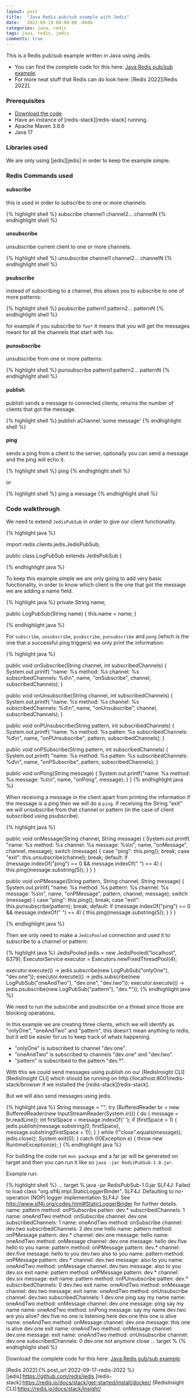 ```yaml
---
layout: post
title:  "Java Redis pub/sub example with Jedis"
date:   2022-09-19 00:00:00 -0600
categories: java, redis
tags: java, redis, jedis
comments: true
---
```


This is a Redis pub/sub example written in Java using Jedis.

- You can find the complete code for this here: [Java Redis pub/sub example][Java Redis pub/sub example].
- For more neat stuff that Redis can do look here: [Redis 2022][Redis 2022].

### Prerequisites

- [Download the code][Java Redis pub/sub example]
- Have an instance of [redis-stack][redis-stack] running.
- Apache Maven 3.8.6
- Java 17

### Libraries used

We are only using [jedis][jedis] in order to keep the example simple.

### Redis Commands used

#### subscribe

this is used in order to subscribe to one or more channels:

{% highlight shell %}
subscribe channel1 channel2... channelN
{% endhighlight shell %}

#### unsubscribe

unsubscribe current client to one or more channels:

{% highlight shell %}
unsubscribe channel1 channel2... channelN
{% endhighlight shell %}

#### psubscribe

instead of subscribing to a channel, this allows you to subscribe to one of more patterns:

{% highlight shell %}
psubscribe pattern1 pattern2... patternN
{% endhighlight shell %}

for example if you subscribe to `foo*` it means that you will get the messages meant for all the channels that start with `foo`.

#### punsubscribe

unsubscribe from one or more patterns:

{% highlight shell %}
punsubscribe pattern1 pattern2... patternN
{% endhighlight shell %}

#### publish

publish sends a message to connected clients, returns the number of clients that got the message.

{% highlight shell %}
publish aChannel 'some message'
{% endhighlight shell %}

#### ping

sends a ping from a client to the server, optionally you can send a message and the ping will echo it.

{% highlight shell %}
ping
{% endhighlight shell %}

or

{% highlight shell %}
ping a message
{% endhighlight shell %}

### Code walkthrough

We need to extend `JedisPubSub` in order to give our client functionality.

{% highlight java %}

import redis.clients.jedis.JedisPubSub;

public class LogPubSub extends JedisPubSub {

{% endhighlight java %}


To keep this example simple we are only going to add very basic functionality, in order to know which client is the one that got the message we are adding a name field.

{% highlight java %}
  private String name;

  public LogPubSub(String name) {
    this.name = name;
  }

{% endhighlight java %}

For `subscribe`, `unsubscribe`, `psubscribe`, `punsubscribe` and `pong` (which is the one that a successful ping triggers) we only print the information:

{% highlight java %}

  public void onSubscribe(String channel, int subscribedChannels) {
    System.out.printf(
        "name: %s method: %s channel: %s subscribedChannels: %d\n",
        name, "onSubscribe", channel, subscribedChannels);
  }

  public void onUnsubscribe(String channel, int subscribedChannels) {
    System.out.printf(
        "name: %s method: %s channel: %s subscribedChannels: %d\n",
        name, "onUnsubscribe", channel, subscribedChannels);
  }

  public void onPUnsubscribe(String pattern, int subscribedChannels) {
    System.out.printf(
        "name: %s method: %s patten: %s subscribedChannels: %d\n",
        name, "onPUnsubscribe", pattern, subscribedChannels);
  }

  public void onPSubscribe(String pattern, int subscribedChannels) {
    System.out.printf(
        "name: %s method: %s patten: %s subscribedChannels: %d\n",
        name, "onPSubscribe", pattern, subscribedChannels);
  }

  public void onPong(String message) {
    System.out.printf("name: %s method: %s message: %s\n", name, "onPong", message);
  }
}
{% endhighlight java %}

When receiving a message in the client apart from printing the information if the message is a ping then we will do a `ping`.
If receiving the String "exit" we will unsubscribe from that channel or pattern (in the case of client subscribed using psubscribe).

{% highlight java %}

  public void onMessage(String channel, String message) {
    System.out.printf(
        "name: %s method: %s channel: %s message: %s\n", name, "onMessage", channel, message);
    switch (message) {
      case "ping":
        this.ping();
        break;
      case "exit":
        this.unsubscribe(channel);
        break;
      default:
        if (message.indexOf("ping") == 0 && message.indexOf(" ") == 4) {
          this.ping(message.substring(5));
        }
    }
  }

  public void onPMessage(String pattern, String channel, String message) {
    System.out.printf(
        "name: %s method: %s pattern: %s channel: %s message: %s\n",
        name, "onPMessage", pattern, channel, message);
    switch (message) {
      case "ping":
        this.ping();
        break;
      case "exit":
        this.punsubscribe(pattern);
        break;
      default:
        if (message.indexOf("ping") == 0 && message.indexOf(" ") == 4) {
          this.ping(message.substring(5));
        }
    }
  }

{% endhighlight java %}

Then we only need to make a `JedisPooled` connection and used it to subscribe to a channel or pattern:

{% highlight java %}
JedisPooled jedis = new JedisPooled("localhost", 6379);
ExecutorService executor = Executors.newFixedThreadPool(4);

executor.execute(() -> jedis.subscribe(new LogPubSub("onlyOne"), "dev.one"));
executor.execute(() -> jedis.subscribe(new LogPubSub("oneAndTwo"), "dev.one", "dev.two"));
executor.execute(() -> jedis.psubscribe(new LogPubSub("pattern"), "dev.*"));
{% endhighlight java %}

We need to run the subscribe and psubscribe on a thread since those are blocking operations.

In this example we are creating three clients, which we will identify as "onlyOne", "oneAndTwo" and "pattern", this doesn't mean anything to redis, but it will be easier for us to keep track of whats happening.  

- "onlyOne" is subscribed to channel "dev.one".
- "oneAndTwo" is subscribed to channels "dev.one" and "dev.two".
- "pattern" is subscribed to the pattern "dev.*".

With this we could send messages using publish on our [RedisInsight CLI][RedisInsight CLI] which should be running on http://localhost:8001/redis-stack/browser if we installed the [redis-stack][redis-stack].

But we will also send messages using jedis.

{% highlight java %}
String message = "";
try (BufferedReader br = new BufferedReader(new InputStreamReader(System.in))) {
  do {
    message = br.readLine();
    int firstSpace = message.indexOf(' ');
    if (firstSpace > 1) {
      jedis.publish(message.substring(0, firstSpace), message.substring(firstSpace + 1));
    }
  } while (!"close".equals(message));
  jedis.close();
  System.exit(0);
} catch (IOException e) {
  throw new RuntimeException(e);
}
{% endhighlight java %}

For building the code run `mvn package` and a far jar will be generated on target and then you can run it like so `java -jar RedisPubSub-1.0.jar`.

Example run:

{% highlight shell %}
... target % java -jar RedisPubSub-1.0.jar
SLF4J: Failed to load class "org.slf4j.impl.StaticLoggerBinder".
SLF4J: Defaulting to no-operation (NOP) logger implementation
SLF4J: See http://www.slf4j.org/codes.html#StaticLoggerBinder for further details.
name: pattern method: onPSubscribe patten: dev.* subscribedChannels: 1
name: oneAndTwo method: onSubscribe channel: dev.one subscribedChannels: 1
name: oneAndTwo method: onSubscribe channel: dev.two subscribedChannels: 2
dev.one hello
name: pattern method: onPMessage pattern: dev.* channel: dev.one message: hello
name: oneAndTwo method: onMessage channel: dev.one message: hello
dev.five hello to you
name: pattern method: onPMessage pattern: dev.* channel: dev.five message: hello to you
dev.two also to you
name: pattern method: onPMessage pattern: dev.* channel: dev.two message: also to you
name: oneAndTwo method: onMessage channel: dev.two message: also to you
dev.six exit
name: pattern method: onPMessage pattern: dev.* channel: dev.six message: exit
name: pattern method: onPUnsubscribe patten: dev.* subscribedChannels: 0
dev.two exit
name: oneAndTwo method: onMessage channel: dev.two message: exit
name: oneAndTwo method: onUnsubscribe channel: dev.two subscribedChannels: 1
dev.one ping say my name
name: oneAndTwo method: onMessage channel: dev.one message: ping say my name
name: oneAndTwo method: onPong message: say my name
dev.two are you alive?
dev.five no one is listening here
dev.one this one is alive
name: oneAndTwo method: onMessage channel: dev.one message: this one is alive
dev.one exit
name: oneAndTwo method: onMessage channel: dev.one message: exit
name: oneAndTwo method: onUnsubscribe channel: dev.one subscribedChannels: 0
dev.one not anymore
close
... target %
{% endhighlight shell %}

Download the complete code for this here: [Java Redis pub/sub example][Java Redis pub/sub example].

[Java Redis pub/sub example]:https://github.com/jsedano/examples/tree/main/redis-pub-sub
[Redis 2022]:{% post_url 2022-09-17-redis-2022 %}
[jedis]:https://github.com/redis/jedis
[redis-stack]:https://redis.io/docs/stack/get-started/install/docker/
[RedisInsight CLI]:https://redis.io/docs/stack/insight/
